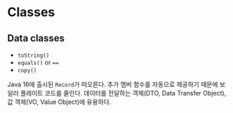 # Classes

## Data classes

- `toString()`
- `equals()` or `==`
- `copy()`

Java 16에 출시된 `Record`가 떠오른다. 추가 멤버 함수를 자동으로 제공하기 때문에 보일러 플레이트 코드를 줄인다.
데이터를 전달하는 객체(DTO, Data Transfer Object), 값 객체(VO, Value Object)에 유용하다.
